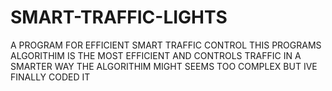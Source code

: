 # SMART-TRAFFIC-LIGHTS
A PROGRAM FOR EFFICIENT SMART TRAFFIC CONTROL
THIS PROGRAMS ALGORITHIM IS THE MOST EFFICIENT AND CONTROLS TRAFFIC IN A SMARTER WAY
THE ALGORITHIM MIGHT SEEMS TOO COMPLEX BUT IVE FINALLY CODED IT
